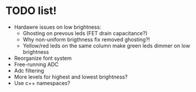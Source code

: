 # TODO list!

- Hardawre issues on low brightness:
  - Ghosting on prevous leds (FET drain capacitance?)
  - Why non-uniform brigthness fix removed ghosting?!
  - Yellow/red leds on the same column make green leds dimmer on low brightness
- Reorganize font system
- Free-running ADC
- Adc filtering
- More levels for highest and lowest brightness?
- Use c++ namespaces?
